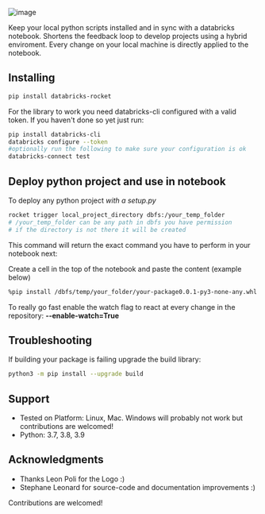 ![image](https://user-images.githubusercontent.com/2252355/118677158-5293ed80-b7fc-11eb-9619-e98829bbc9ce.png)

Keep your local python scripts installed and in sync with a databricks notebook.
Shortens the feedback loop to develop projects using a hybrid enviroment.
Every change on your local machine is directly applied to the notebook.


## Installing


```sh
pip install databricks-rocket
```


For the library to work you need databricks-cli configured with a valid token.
If you haven't done so yet just run:

```sh
pip install databricks-cli
databricks configure --token
#optionally run the following to make sure your configuration is ok
databricks-connect test
```

## Deploy python project and use in notebook


To deploy any python project *with a setup.py*

```sh
rocket trigger local_project_directory dbfs:/your_temp_folder
# /your_temp_folder can be any path in dbfs you have permission
# if the directory is not there it will be created
```


This command will return the exact command you have to perform in your notebook next:

Create a cell in the top of the notebook and paste the content (example below)

```sh
%pip install /dbfs/temp/your_folder/your-package0.0.1-py3-none-any.whl  --force-reinstall --no-deps
```

To really go fast enable the watch flag to react at every change in the repository: **--enable-watch=True** 

## Troubleshooting

If building your package is failing upgrade the build library:

```sh
python3 -m pip install --upgrade build 
```

## Support

- Tested on Platform: Linux, Mac. Windows will probably not work but contributions are welcomed!
- Python: 3.7, 3.8, 3.9


## Acknowledgments

- Thanks Leon Poli for the Logo :)
- Stephane Leonard for source-code and documentation improvements :)

Contributions are welcomed!
